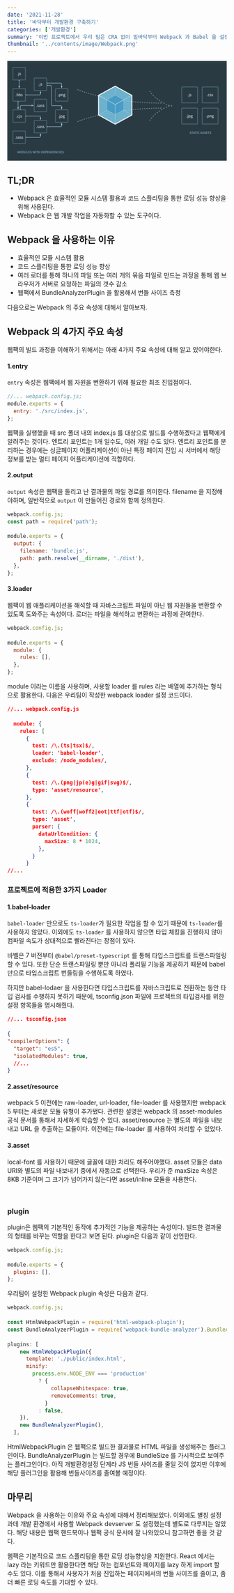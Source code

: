 ```yaml
---
date: '2021-11-28'
title: '바닥부터 개발환경 구축하기'
categories: ['개발환경']
summary: '이번 프로젝트에서 우리 팀은 CRA 없이 밑바닥부터 Webpack 과 Babel 을 설정하면서 프로젝트를 구성하였다. 스프린트 때부터 웹팩을 하나씩 설정하면서 프로젝트를 진행했었고, 현업에 갔을 때 웹팩 설정을 따로 할일은 없다고 이야기를 들었지만, 우리가 원하는 최적화를 진행하려면 우리가 설정한 결과를 이해할 필요가 있다고 판단했다.'
thumbnail: '../contents/image/Webpack.png'
---
```


<div align="center">
<img src="../contents/image/Webpack.png">
</div>

## TL;DR

- Webpack 은 효율적인 모듈 시스템 활용과 코드 스플리팅을 통한 로딩 성능 향상을 위해 사용된다.
- Webpack 은 웹 개발 작업을 자동화할 수 있는 도구이다.

## Webpack 을 사용하는 이유

- 효율적인 모듈 시스템 활용
- 코드 스플리팅을 통한 로딩 성능 향상
- 여러 로더를 통해 하나의 파일 또는 여러 개의 묶음 파일로 만드는 과정을 통해 웹 브라우저가 서버로 요청하는 파일의 갯수 감소
- 웹팩에서 BundleAnalyzerPlugin 을 활용해서 번들 사이즈 측정

다음으로는 Webpack 의 주요 속성에 대해서 알아보자.

## Webpack 의 4가지 주요 속성

웹팩의 빌드 과정을 이해하기 위해서는 아래 4가지 주요 속성에 대해 알고 있어야한다.

#### 1.entry

`entry` 속성은 웹팩에서 웹 자원을 변환하기 위해 필요한 최초 진입점이다.

```js
//... webpack.config.js;
module.exports = {
  entry: './src/index.js',
};
```

웹팩을 실행했을 때 src 폴더 내의 index.js 를 대상으로 빌드를 수행하겠다고 웹팩에게 알려주는 것이다. 엔트리 포인트는 1개 일수도, 여러 개일 수도 있다. 엔트리 포인트를 분리하는 경우에는 싱글페이지 어플리케이션이 아닌 특정 페이지 진입 시 서버에서 해당 정보를 받는 멀티 페이지 어플리케이션에 적합하다.

#### 2.output

`output` 속성은 웹팩을 돌리고 난 결과물의 파일 경로를 의미한다.
filename 을 지정해야하며, 일반적으로 `output` 이 만들어진 경로와 함께 정의한다.

```jsx
webpack.config.js;
const path = require('path');

module.exports = {
  output: {
    filename: 'bundle.js',
    path: path.resolve(__dirname, './dist'),
  },
};
```

#### 3.loader

웹팩이 웹 애플리케이션을 해석할 때 자바스크립트 파일이 아닌 웹 자원들을 변환할 수 있도록 도와주는 속성이다. 로더는 파일을 해석하고 변환하는 과정에 관여한다.

```js
webpack.config.js;

module.exports = {
  module: {
    rules: [],
  },
};
```

module 이라는 이름을 사용하며, 사용할 loader 를 rules 라는 배열에 추가하는 형식으로 활용한다.
다음은 우리팀이 작성한 webpack loader 설정 코드이다.

```json
//... webpack.config.js

  module: {
    rules: [
      {
        test: /\.(ts|tsx)$/,
        loader: 'babel-loader',
        exclude: /node_modules/,
      },
      {
        test: /\.(png|jp(e)g|gif|svg)$/,
        type: 'asset/resource',
      },
      {
        test: /\.(woff|woff2|eot|ttf|otf)$/,
        type: 'asset',
        parser: {
          dataUrlCondition: {
            maxSize: 8 * 1024,
          },
        }
      }
//...
```

### 프로젝트에 적용한 3가지 Loader

#### 1.babel-loader

`babel-loader` 만으로도 `ts-loader`가 필요한 작업을 할 수 있기 때문에 `ts-loader`를 사용하지 않았다. 이외에도 `ts-loader` 를 사용하지 않으면 타입 체킹을 진행하지 않아 컴파일 속도가 상대적으로 빨라진다는 장점이 있다.

바벨은 7 버전부터 `@babel/preset-typescript` 를 통해 타입스크립트를 트랜스파일링 할 수 있다.
또한 단순 트랜스파일링 뿐만 아니라 폴리필 기능을 제공하기 때문에 babel 만으로 타입스크립트 번들링을 수행하도록 하였다.

하지만 babel-lodaer 을 사용한다면 타입스크립트를 자바스크립트로 전환하는 동안 타입 검사를 수행하지 못하기 때문에, tsconfig.json 파일에 프로젝트의 타입검사를 위한 설정 항목들을 명시해줬다.
<br/>

```json
//... tsconfig.json

{
"compilerOptions": {
  "target": "es5",
  "isolatedModules": true,
  //...
}
```

#### 2.asset/resource

webpack 5 이전에는 raw-loader, url-loader, file-loader 를 사용했지만 webpack 5 부터는 새로운 모듈 유형이
추가됐다. 관련한 설명은 webpack 의 asset-modules 공식 문서를 통해서 자세하게 학습할 수 있다. asset/resource 는 별도의 파일을 내보내고 URL 을 추출하는 모듈이다. 이전에는 file-loader 를 사용하여 처리할 수 있었다.

#### 3.asset

local-font 를 사용하기 때문에 글꼴에 대한 처리도 해주어야했다.
asset 모듈은 data URI와 별도의 파일 내보내기 중에서 자동으로 선택한다.
우리가 준 maxSize 속성은 8KB 기준이며 그 크기가 넘어가지 않는다면 asset/inline 모듈을 사용한다.

<br>

### plugin

plugin은 웹팩의 기본적인 동작에 추가적인 기능을 제공하는 속성이다. 빌드한 결과물의 형태를 바꾸는 역할을 한다고 보면 된다.
plugin은 다음과 같이 선언한다.

```js
webpack.config.js;

module.exports = {
  plugins: [],
};
```

우리팀이 설정한 Webpack plugin 속성은 다음과 같다.

```js
webpack.config.js;

const HtmlWebpackPlugin = require('html-webpack-plugin');
const BundleAnalyzerPlugin = require('webpack-bundle-analyzer').BundleAnalyzerPlugin;

plugins: [
    new HtmlWebpackPlugin({
      template: './public/index.html',
      minify:
        process.env.NODE_ENV === 'production'
          ? {
              collapseWhitespace: true,
              removeComments: true,
            }
          : false,
    }),
    new BundleAnalyzerPlugin(),
  ],
```

HtmlWebpackPlugin 은 웹팩으로 빌드한 결과물로 HTML 파일을 생성해주는 플러그인이다. BundleAnalyzerPlugin 는 빌드할 경우에 BundleSize 를 가시적으로 보여주는 플러그인이다. 아직 개발환경설정 단계라 JS 번들 사이즈를 줄일 것이 없지만 이후에 해당 플러그인을 활용해 번들사이즈를 줄여볼 예정이다.

## 마무리

Webpack 을 사용하는 이유와 주요 속성에 대해서 정리해보았다. 이외에도 별칭 설정과데 개발 환경에서 사용할 Webpack devserver 도 설정했는데 별도로 다루지는 않았다. 해당 내용은 웹팩 핸드북이나 웹팩 공식 문서에 잘 나와있으니 참고하면 좋을 것 같다.

웹팩은 기본적으로 코드 스플리팅을 통한 로딩 성능향상을 지원한다. React 에서는 lazy 라는 키워드만 활용한다면 해당 하는 컴포넌트와 페이지를 lazy 하게 import 할 수도 있다. 이를 통해서 사용자가 처음 진입하는 페이지에서의 번들 사이즈를 줄이고, 좀 더 빠른 로딩 속도를 기대할 수 있다.
